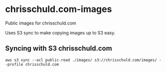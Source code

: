 # chrisschuld.com-images
Public images for chrisschuld.com

Uses S3 sync to make copying images up to S3 easy.

## Syncing with S3 chrisschuld.com
```
aws s3 sync --acl public-read ./images/ s3://chrisschuld.com/images/ --profile chrisschuld.com
```
